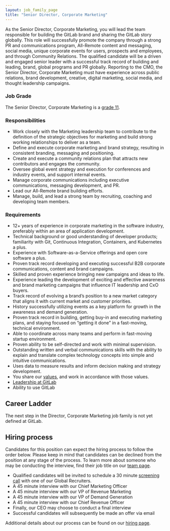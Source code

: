 ```yaml
---
layout: job_family_page
title: "Senior Director, Corporate Marketing"
---
```


As the Senior Director, Corporate Marketing, you will lead the team responsible for building the GitLab brand and sharing the GitLab story globally. This role will successfully promote the company through a strong PR and communications program, All-Remote content and messaging, social media, unique corporate events for users, prospects and employees, and through Community Relations. The qualified candidate will be a driven and engaged senior leader with a successful track record of building and leading, brand, global programs and PR globally. Reporting to the CMO, the Senior Director, Corporate Marketing must have experience across public relations, brand development, creative, digital marketing, social media, and thought leadership campaigns.

### Job Grade

The Senior Director, Corporate Marketing is a [grade 11](/handbook/total-rewards/compensation/compensation-calculator/#gitlab-job-grades).

### Responsibilities

* Work closely with the Marketing leadership team to contribute to the definition of the strategic objectives for marketing and build strong working relationships to deliver as a team.
* Define and execute corporate marketing and brand strategy, resulting in consistent branding, messaging and positioning.
* Create and execute a community relations plan that attracts new contributors and engages the community.
* Oversee global event strategy and execution for conferences and industry events, and support internal events.
* Manage corporate communications including executive communications, messaging development, and PR.
* Lead our All-Remote brand building efforts.
* Manage, build, and lead a strong team by recruiting, coaching and developing team members.

### Requirements

* 12+ years of experience in corporate marketing in the software industry, preferably within an area of application development.
* Technical background or good understanding of developer products; familiarity with Git, Continuous Integration, Containers, and Kubernetes a plus.
* Experience with Software-as-a-Service offerings and open core software a plus.
* Proven track record developing and executing successful B2B corporate communications, content and brand campaigns.
* Skilled and proven experience bringing new campaigns and ideas to life.
* Experience leading the development of exciting and effective awareness and brand marketing campaigns that influence IT leadership and CxO buyers.
* Track record of evolving a brand’s position to a new market category that aligns it with current market and customer priorities.
* History successfully utilizing events as a key platform for growth in the awareness and demand generation.
* Proven track record in building, getting buy-in and executing marketing plans, and staying focused on “getting it done” in a fast-moving, technical environment.
* Able to coordinate across many teams and perform in fast-moving startup environment.
* Proven ability to be self-directed and work with minimal supervision.
* Outstanding written and verbal communications skills with the ability to explain and translate complex technology concepts into simple and intuitive communications.
* Uses data to measure results and inform decision making and strategy development.
* You share our [values](/handbook/values/), and work in accordance with those values.
* [Leadership at GitLab](https://about.gitlab.com/company/team/structure/#director-group)
* Ability to use GitLab

## Career Ladder

The next step in the Director, Corporate Marketing job family is not yet defined at GitLab. 

## Hiring process

Candidates for this position can expect the hiring process to follow the order below. Please keep in mind that candidates can be declined from the position at any stage of the process. To learn more about someone who may be conducting the interview, find their job title on our [team page](/company/team/).

* Qualified candidates will be invited to schedule a 30 minute [screening call](/handbook/hiring/interviewing/#conducting-a-screening-call) with one of our Global Recruiters.
* A 45 minute interview with our Chief Marketing Officer
* A 45 minute interview with our VP of Revenue Marketing
* A 45 minute interview with our VP of Demand Generation
* A 45 minute interview with our Chief Revenue Officer
* Finally, our CEO may choose to conduct a final interview
* Successful candidates will subsequently be made an offer via email

Additional details about our process can be found on our [hiring page](/handbook/hiring).
